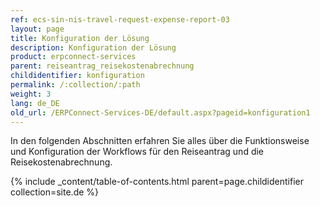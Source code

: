 ```yaml
---
ref: ecs-sin-nis-travel-request-expense-report-03
layout: page
title: Konfiguration der Lösung
description: Konfiguration der Lösung
product: erpconnect-services
parent: reiseantrag_reisekostenabrechnung
childidentifier: konfiguration
permalink: /:collection/:path
weight: 3
lang: de_DE
old_url: /ERPConnect-Services-DE/default.aspx?pageid=konfiguration1
---
```


In den folgenden Abschnitten erfahren Sie alles über die Funktionsweise und Konfiguration der Workflows für den Reiseantrag und die Reisekostenabrechnung. 

{% include _content/table-of-contents.html parent=page.childidentifier collection=site.de %}
